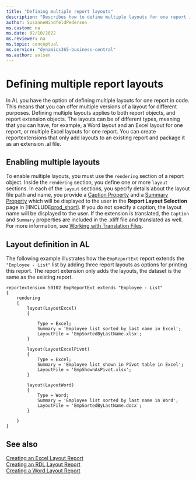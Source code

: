 ```yaml
---
title: "Defining multiple report layouts"
description: "Describes how to define multiple layouts for one report in Business Central using AL."
author: SusanneWindfeldPedersen
ms.custom: na
ms.date: 02/10/2022
ms.reviewer: na
ms.topic: conceptual
ms.service: "dynamics365-business-central"
ms.author: solsen
---
```


# Defining multiple report layouts

In AL you have the option of defining multiple layouts for one report in code. This means that you can offer multiple versions of a layout for different purposes. Defining multiple layouts applies to both report objects, and report extension objects. The layouts can be of different types, meaning that you can have, for example, a Word layout and an Excel layout for one report, or multiple Excel layouts for one report. You can create reportextensions that only add layouts to an existing report and package it as an extension .al file.

## Enabling multiple layouts

To enable multiple layouts, you must use the `rendering` section of a report object. Inside the `rendering` section, you define one or more `layout` sections. In each of the `layout` sections, you specify details about the layout file path and name, you provide a [Caption Property](properties/devenv-caption-property.md) and a [Summary Property](properties/devenv-summary-property.md) <!--new --> which will be displayed to the user in the **Report Layout Selection** page in [!INCLUDE[prod_short](../developer/includes/prod_short.md)]. If you do not specify a caption, the layout name will be displayed to the user. If the extension is translated, the `Caption` and `Summary` properties are included in the .xliff file and translated as well. For more information, see [Working with Translation Files](devenv-work-with-translation-files.md).

## Layout definition in AL

The following example illustrates how the `EmpReportExt` report extends the `"Employee - List"` list by adding three report layouts as options for printing this report. The report extension only adds the layouts, the dataset is the same as the existing report.

```al
reportextension 50102 EmpReportExt extends "Employee - List"
{
    rendering
    {
        layout(LayoutExcel)
        {

            Type = Excel;
            Summary = 'Employee list sorted by last name in Excel';
            LayoutFile = 'EmpSortedByLastName.xlsx';
        }

        layout(LayoutExcelPivot)
        {
            Type = Excel;
            Summary = 'Employee list shown in Pivot table in Excel';
            LayoutFile = 'EmpShownAsPivot.xlsx';
        }

        layout(LayoutWord)
        {
            Type = Word;
            Summary = 'Employee list sorted by last name in Word';
            LayoutFile = 'EmpSortedByLastName.docx';
        }

    }
}
```

## See also

[Creating an Excel Layout Report](devenv-howto-excel-layout.md)  
[Creating an RDL Layout Report](devenv-howto-rdl-report-layout.md)  
[Creating a Word Layout Report](devenv-howto-report-layout.md)
